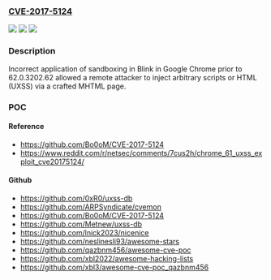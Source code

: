 ### [CVE-2017-5124](https://cve.mitre.org/cgi-bin/cvename.cgi?name=CVE-2017-5124)
![](https://img.shields.io/static/v1?label=Product&message=Google%20Chrome%20prior%20to%2062.0.3202.62&color=blue)
![](https://img.shields.io/static/v1?label=Version&message=n%2Fa&color=blue)
![](https://img.shields.io/static/v1?label=Vulnerability&message=Inappropriate%20implementation&color=brighgreen)

### Description

Incorrect application of sandboxing in Blink in Google Chrome prior to 62.0.3202.62 allowed a remote attacker to inject arbitrary scripts or HTML (UXSS) via a crafted MHTML page.

### POC

#### Reference
- https://github.com/Bo0oM/CVE-2017-5124
- https://www.reddit.com/r/netsec/comments/7cus2h/chrome_61_uxss_exploit_cve20175124/

#### Github
- https://github.com/0xR0/uxss-db
- https://github.com/ARPSyndicate/cvemon
- https://github.com/Bo0oM/CVE-2017-5124
- https://github.com/Metnew/uxss-db
- https://github.com/lnick2023/nicenice
- https://github.com/neslinesli93/awesome-stars
- https://github.com/qazbnm456/awesome-cve-poc
- https://github.com/xbl2022/awesome-hacking-lists
- https://github.com/xbl3/awesome-cve-poc_qazbnm456

